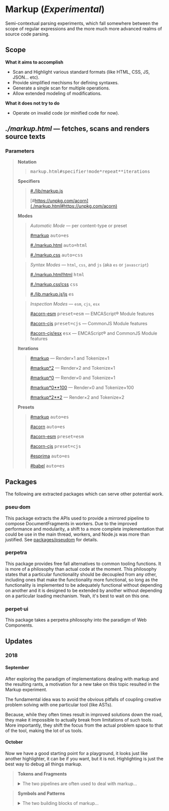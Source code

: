 # Markup (_Experimental_)

Semi-contextual parsing experiments, which fall somewhere between the scope of regular expressions and the more much more advanced realms of source code parsing.

## Scope

**What it aims to accomplish**

- Scan and Highlight various standard formats (like HTML, CSS, JS, JSON... etc).
- Provide simplified mechisms for defining syntaxes.
- Generate a single scan for multiple operations.
- Allow extended modeling of modifications.

**What it does not try to do**

- Operate on invalid code (or minified code for now).

## _./markup.html_ — fetches, scans and renders source texts

### Parameters

> **Notation**
>
> > <pre>markup.html#<samp>specifier</samp>!<samp>mode</samp>*<samp>repeat</samp>**<samp>iterations</samp></pre>
>
> **Specifiers**
>
> > [#./lib/markup.js](./markup.html#./lib/markup.js)
> >
> > [#https://unpkg.com/acorn](./markup.html#https://unpkg.com/acorn)
>
> **Modes**
>
> > _Automatic Mode_ — per content-type or preset
> >
> > [#markup](./markup.html#markup) <kbd>auto=es</kbd>
> >
> > [#./markup.html](./markup.html#./markup.html) <kbd>auto=html</kbd>
> >
> > [#./markup.css](./markup.css#./markup.css) <kbd>auto=css</kbd>
>
> > _Syntax Modes_ — `html`, `css`, and `js` (aka `es` or `javascript`)
> >
> > [#./markup.html!html](./markup.html#./markup.html!html) <kbd>html</kbd>
> >
> > [#./markup.css!css](./markup.html#./markup.css!css) <kbd>css</kbd>
> >
> > [#./lib.markup.js!js](./markup.html#./lib.markup.js!js) <kbd>es</kbd>
>
> > _Inspection Modes_ — `esm`, `cjs`, `esx`
> >
> > [#acorn-esm](./markup.html#acorn-esm) <kbd>preset=esm</kbd> — EMCAScript® Module features
> >
> > [#acorn-cjs](./markup.html#acorn-cjs) <kbd>preset=cjs</kbd> — CommonJS Module features
> >
> > [#acorn-cjs!esx](./markup.html#acorn-cjs!esx) <kbd>esx</kbd> — EMCAScript® and CommonJS Module features
>
> **Iterations**
>
> > [#markup](./markup.html#markup) — Render&times;1 and Tokenize&times;1
> >
> > [#markup\*2](./markup.html#markup*2) — Render&times;2 and Tokenize&times;1
> >
> > [#markup\*0](./markup.html#markup*0) — Render&times;0 and Tokenize&times;1
> >
> > [#markup\*0\*\*100](./markup.html#markup*0**100) — Render&times;0 and Tokenize&times;100
> >
> > [#markup\*2\*\*2](./markup.html#markup*2**2) — Render&times;2 and Tokenize&times;2
>
> **Presets**
>
> > [#markup](./markup.html#markup) <kbd>auto=es</kbd>
> >
> > [#acorn](./markup.html#acorn) <kbd>auto=es</kbd>
> >
> > [#acorn-esm](./markup.html#acorn-esm) <kbd>preset=esm</kbd>
> >
> > [#acorn-cjs](./markup.html#acorn-cjs) <kbd>preset=cjs</kbd>
> >
> > [#esprima](./markup.html#esprima) <kbd>auto=es</kbd>
> >
> > [#babel](./markup.html#babel) <kbd>auto=es</kbd>

## Packages

The following are extracted packages which can serve other potential work.

### pseu·dom

This package extracts the APIs used to provide a mirrored pipeline to compose DocumentFragments in workers. Due to the improved performance and modularity, a shift to a more complete implementation that could be use in the main thread, workers, and Node.js was more than justified. See [packages/pseudom](./packages/pseudom/) for details.

### perpetra

This package provides free fall alternatives to common tooling functions. It is more of a philosophy than actual code at the moment. This philosophy states that a particular functionality should be decoupled from any other, including ones that make the functionality more functional, so long as the functionality is implemented to be adequately functional without depending on another and it is designed to be extended by another without depending on a particular loading mechanism. Yeah, it's best to wait on this one.

### perpet·ui

This package takes a perpetra philosophy into the paradigm of Web Components.

## Updates

### 2018

#### September

After exploring the paradigm of implementations dealing with markup and the resulting rants, a motivation for a new take on this topic resulted in the Markup experiment.

The fundamental idea was to avoid the obvious pitfalls of coupling creative problem solving with one particular tool (like ASTs).

Because, while they often times result in improved solutions down the road, they make it impossible to actually break from limitations of such tools. More importantly, they shift the focus from the actual problem space to that of the tool, making the lot of us tools.

#### October

Now we have a good starting point for a playground, it looks just like another highlighter, it can be if you want, but it is not. Highlighting is just the best way to debug all things markup.

<blockquote>


**Tokens and Fragments**

<details><summary>The two pipelines are often used to deal with markup…</summary>


Tokens are source aspects, not merely the stream of characters, but rather the stream resulting from any level of syntax-related segementation. Fragments come from the other end of the chain, they are generated from tokens, their particular purposes range from basic rendering (highlighters) to any number of things.

Those two streams are fundamentally how markup is handled today, actually names notwithstanding. While it is easier to suppose that tokenization is where the bulk of waste can take place, it is interesting to note that packages often shy away from downstream access to this process.

The myths are many, so the thought that its optimized code that is too complex for anyone to fiddle around with, I guess is a nice way of passively saying to developers that you can be creative but you are not clever enough to actually do it without our magic. So, naturally I explored inverting control of this pandora, taking out the synchronous iteration and replacing it with an iterable.

That is to say, your tokenizer does not incure any overhead, including ones related to syntaxes that have not yet been initialized, until your downstream processing of a fragment is ready to pull the next token. A mouth full, but generally speaking, a theoretical fragment which is the array of all tokens is identical in principle to that of the synchronous iteration of the same source.

With this, tokenization really takes the form of a stream, it literally reads from a stream and pipes into another. It is not asynchronous per say, because while source streams may be asynchronous, tokenization should decouple from any such burdens which better factors in the problem domain of fragments. When it's source starts, so does the tokenizer, when it's source pauses, so does the fragment's attempts to pull tokens, until it resumes and eventually concludes.

</details>

</blockquote>



<blockquote>


**Symbols and Patterns**

<details><summary>The two building blocks of markup…</summary>


Symbols are notoriously ambigious in their definition, but here, symbols are basically one or more characters of a unique and constant order, occuring in a place to be expected. Patterns are just like symbols, except they interlace with entities which are either not constant or not unqiue, or both.

A symbol translates to a sequence. A pattern translates to a group of many sequences or groups. This implies that only symbols will have tokens, and patterns may need other abstractions (like AST nodes).

</details>

</blockquote>
